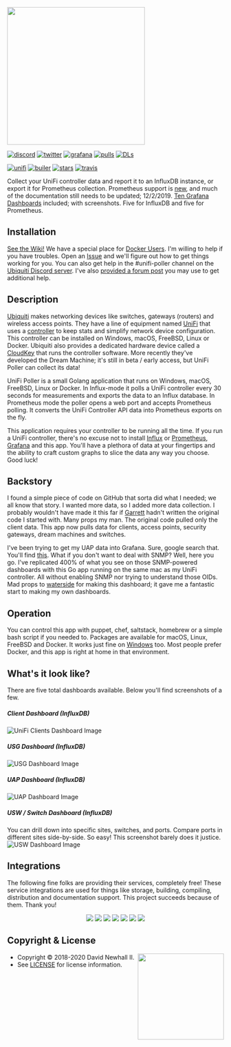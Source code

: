 <img width="320px" src="https://raw.githubusercontent.com/wiki/unifi-poller/unifi-poller/images/unifi-poller-logo.png">

[![discord](https://badgen.net/badge/icon/Discord?color=0011ff&label&icon=https://simpleicons.now.sh/discord/eee "Ubiquiti Discord")](https://discord.gg/KnyKYt2)
[![twitter](https://badgen.net/twitter/follow/TwitchCaptain?icon=https://simpleicons.now.sh/twitter/0099ff&label=TwitchCaptain&color=0116ff "TwitchCaptain @ Twitter")](https://twitter.com/TwitchCaptain)
[![grafana](https://badgen.net/https/golift.io/bd/grafana/dashboard-downloads/10414,10415,10416,10417,10418,11311,11312,11313,11314,11315?icon=https://simpleicons.now.sh/grafana/ED7F38&color=0011ff "Grafana Dashboard Downloads")](http://grafana.com/dashboards?search=unifi-poller)
[![pulls](https://badgen.net/docker/pulls/golift/unifi-poller?icon=https://simpleicons.now.sh/docker/38B1ED&label=pulls&color=0011ff "Docker Pulls")](https://hub.docker.com/r/golift/unifi-poller)
[![DLs](https://img.shields.io/github/downloads/unifi-poller/unifi-poller/total.svg?logo=github&color=0116ff "GitHub Downloads")](https://www.somsubhra.com/github-release-stats/?username=unifi-poller&repository=unifi-poller)

[![unifi](https://badgen.net/badge/UniFi/5.11.x,5.12.x,UAP,USG,USW,UDM?list=|&icon=https://docs.golift.io/svg/ubiquiti_color.svg&color=0099ee "UniFi Products Supported")](https://github.com/golift/unifi)
[![builer](https://badgen.net/badge/go/Application%20Builder?label=&icon=https://docs.golift.io/svg/go.svg&color=0099ee "Go Application Builder")](https://github.com/golift/application-builder)
[![stars](https://badgen.net/github/stars/unifi-poller/unifi-poller?icon=https://simpleicons.now.sh/macys/fab&label=&color=0099ee "GitHub Stars")](https://github.com/unifi-poller/unifi-poller)
[![travis](https://badgen.net/travis/unifi-poller/unifi-poller?icon=travis&label=build "Travis Build")](https://travis-ci.org/unifi-poller/unifi-poller)

Collect your UniFi controller data and report it to an InfluxDB instance,
or export it for Prometheus collection. Prometheus support is
[new](https://github.com/unifi-poller/unifi-poller/issues/88), and much
of the documentation still needs to be updated; 12/2/2019.
[Ten Grafana Dashboards](http://grafana.com/dashboards?search=unifi-poller)
included; with screenshots. Five for InfluxDB and five for Prometheus.

## Installation

[See the Wiki!](https://github.com/unifi-poller/unifi-poller/wiki/Installation)
We have a special place for [Docker Users](https://github.com/unifi-poller/unifi-poller/wiki/Docker).
I'm willing to help if you have troubles.
Open an [Issue](https://github.com/unifi-poller/unifi-poller/issues) and
we'll figure out how to get things working for you. You can also get help in
the #unifi-poller channel on the [Ubiquiti Discord server](https://discord.gg/KnyKYt2).
I've also [provided a forum post](https://community.ui.com/questions/Unifi-Poller-Store-Unifi-Controller-Metrics-in-InfluxDB-without-SNMP/58a0ea34-d2b3-41cd-93bb-d95d3896d1a1) you may use to get additional help.

## Description

[Ubiquiti](https://www.ui.com) makes networking devices like switches, gateways
(routers) and wireless access points. They have a line of equipment named
[UniFi](https://www.ui.com/products/#unifi) that uses a
[controller](https://www.ui.com/download/unifi/) to keep stats and simplify network
device configuration. This controller can be installed on Windows, macOS, FreeBSD,
Linux or Docker. Ubiquiti also provides a dedicated hardware device called a
[CloudKey](https://www.ui.com/unifi/unifi-cloud-key/) that runs the controller software.
More recently they've developed the Dream Machine; it's still in
beta / early access, but UniFi Poller can collect its data!

UniFi Poller is a small Golang application that runs on Windows, macOS, FreeBSD,
Linux or Docker. In Influx-mode it polls a UniFi controller every 30 seconds for
measurements and exports the data to an Influx database. In Prometheus mode the
poller opens a web port and accepts Prometheus polling. It converts the UniFi
Controller API data into Prometheus exports on the fly.

This application requires your controller to be running all the time. If you run
a UniFi controller, there's no excuse not to install
[Influx](https://github.com/unifi-poller/unifi-poller/wiki/InfluxDB) or
[Prometheus](https://prometheus.io),
[Grafana](https://github.com/unifi-poller/unifi-poller/wiki/Grafana) and this app.
You'll have a plethora of data at your fingertips and the ability to craft custom
graphs to slice the data any way you choose. Good luck!

## Backstory

I found a simple piece of code on GitHub that sorta did what I needed;
we all know that story. I wanted more data, so I added more data collection.
I probably wouldn't have made it this far if [Garrett](https://github.com/dewski/unifi)
hadn't written the original code I started with. Many props my man.
The original code pulled only the client data. This app now pulls data
for clients, access points, security gateways, dream machines and switches.

I've been trying to get my UAP data into Grafana. Sure, google search that.
You'll find [this](https://community.ubnt.com/t5/UniFi-Wireless/Grafana-dashboard-for-UniFi-APs-now-available/td-p/1833532). What if you don't want to deal with SNMP?
Well, here you go. I've replicated 400% of what you see on those SNMP-powered
dashboards with this Go app running on the same mac as my UniFi controller.
All without enabling SNMP nor trying to understand those OIDs. Mad props
to [waterside](https://community.ubnt.com/t5/user/viewprofilepage/user-id/303058)
for making this dashboard; it gave me a fantastic start to making my own dashboards.

## Operation

You can control this app with puppet, chef, saltstack, homebrew or a simple bash
script if you needed to. Packages are available for macOS, Linux, FreeBSD and Docker.
It works just fine on [Windows](https://github.com/unifi-poller/unifi-poller/wiki/Windows) too.
Most people prefer Docker, and this app is right at home in that environment.

## What's it look like?

There are five total dashboards available. Below you'll find screenshots of a few.

##### Client Dashboard (InfluxDB)
![UniFi Clients Dashboard Image](https://grafana.com/api/dashboards/10418/images/6660/image)

##### USG Dashboard (InfluxDB)
![USG Dashboard Image](https://grafana.com/api/dashboards/10416/images/6663/image)

##### UAP Dashboard (InfluxDB)
![UAP Dashboard Image](https://grafana.com/api/dashboards/10415/images/6662/image)

##### USW / Switch Dashboard (InfluxDB)
You can drill down into specific sites, switches, and ports. Compare ports in different
sites side-by-side. So easy! This screenshot barely does it justice.
![USW Dashboard Image](https://grafana.com/api/dashboards/10417/images/6664/image)

## Integrations

The following fine folks are providing their services, completely free! These service
integrations are used for things like storage, building, compiling, distribution and
documentation support. This project succeeds because of them. Thank you!

<p style="text-align: center;">
<a title="Jfrog Bintray" alt="Jfrog Bintray" href="https://bintray.com"><img src="https://docs.golift.io/integrations/bintray.png"/></a>
<a title="GitHub" alt="GitHub" href="https://GitHub.com"><img src="https://docs.golift.io/integrations/octocat.png"/></a>
<a title="Docker Cloud" alt="Docker" href="https://cloud.docker.com"><img src="https://docs.golift.io/integrations/docker.png"/></a>
<a title="Travis-CI" alt="Travis-CI" href="https://Travis-CI.com"><img src="https://docs.golift.io/integrations/travis-ci.png"/></a>
<a title="Homebrew" alt="Homebrew" href="https://brew.sh"><img src="https://docs.golift.io/integrations/homebrew.png"/></a>
<a title="Go Lift" alt="Go Lift" href="https://golift.io"><img src="https://docs.golift.io/integrations/golift.png"/></a>
<a title="Grafana" alt="Grafana" href="https://grafana.com"><img src="https://docs.golift.io/integrations/grafana.png"/></a>
</p>

## Copyright & License
<img style="float: right;" align="right" width="200px" src="https://raw.githubusercontent.com/wiki/unifi-poller/unifi-poller/images/unifi-poller-logo.png">

-   Copyright © 2018-2020 David Newhall II.
-   See [LICENSE](LICENSE) for license information.

